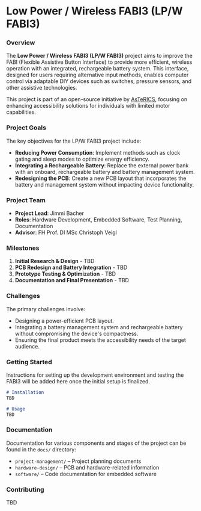 # Low Power / Wireless FABI3 (LP/W FABI3)

### Overview
The **Low Power / Wireless FABI3 (LP/W FABI3)** project aims to improve the FABI (Flexible Assistive Button Interface) to provide more efficient, wireless operation with an integrated, rechargeable battery system. This interface, designed for users requiring alternative input methods, enables computer control via adaptable DIY devices such as switches, pressure sensors, and other assistive technologies.

This project is part of an open-source initiative by [AsTeRICS](https://github.com/asterics), focusing on enhancing accessibility solutions for individuals with limited motor capabilities.

### Project Goals
The key objectives for the LP/W FABI3 project include:
- **Reducing Power Consumption**: Implement methods such as clock gating and sleep modes to optimize energy efficiency.
- **Integrating a Rechargeable Battery**: Replace the external power bank with an onboard, rechargeable battery and battery management system.
- **Redesigning the PCB**: Create a new PCB layout that incorporates the battery and management system without impacting device functionality.

### Project Team
- **Project Lead**: Jimmi Bacher
- **Roles**: Hardware Development, Embedded Software, Test Planning, Documentation
- **Advisor**: FH Prof. DI MSc Christoph Veigl

### Milestones
1. **Initial Research & Design** - TBD
2. **PCB Redesign and Battery Integration** - TBD
3. **Prototype Testing & Optimization** - TBD
4. **Documentation and Final Presentation** - TBD

### Challenges
The primary challenges involve:
- Designing a power-efficient PCB layout.
- Integrating a battery management system and rechargeable battery without compromising the device's compactness.
- Ensuring the final product meets the accessibility needs of the target audience.

### Getting Started
Instructions for setting up the development environment and testing the FABI3 will be added here once the initial setup is finalized.

```markdown
# Installation
TBD

# Usage
TBD
```

### Documentation
Documentation for various components and stages of the project can be found in the `docs/` directory:
- `project-management/` – Project planning documents
- `hardware-design/` – PCB and hardware-related information
- `software/` – Code documentation for embedded software

### Contributing
TBD